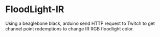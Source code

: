 # FloodLight-IR
Using a beaglebone black, arduino send HTTP request to Twitch to get channel point redemptions to change IR RGB floodlight color.
